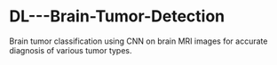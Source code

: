 # DL---Brain-Tumor-Detection
Brain tumor classification using CNN on brain MRI images for accurate diagnosis of various tumor types.
